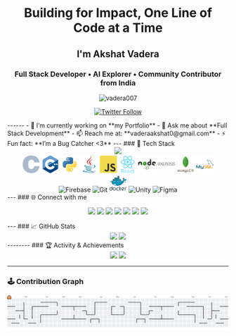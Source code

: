 <h1 align="center">Building for Impact, One Line of Code at a Time</h1>
<h2 align="center">I'm Akshat Vadera</h2>
<h3 align="center">Full Stack Developer • AI Explorer • Community Contributor from India</h3>
<p align="center">
  <img src="https://komarev.com/ghpvc/?username=vadera007&label=Profile%20views&color=0e75b6&style=flat" alt="vadera007" />
</p>
<p align="center">
  <a href="https://twitter.com/akshatvadera" target="_blank">
    <img src="https://img.shields.io/twitter/follow/akshatvadera?logo=twitter&style=for-the-badge" alt="Twitter Follow" />
  </a>
</p>
------
- 🔭 I’m currently working on **my Portfolio**
- 💬 Ask me about **Full Stack Development**
- 📫 Reach me at: **vaderaakshat0@gmail.com**
- ⚡ Fun fact: **I’m a Bug Catcher <3**
---
### 🚀 Tech Stack

<div align="center">
  <img src="https://skillicons.dev/icons?i=ts,nextjs,tailwind,storybook,graphql,go,rust,nestjs,py,aws" height="60" />
</div>

<div align="center">
  <img src="https://raw.githubusercontent.com/devicons/devicon/master/icons/c/c-original.svg" width="40" alt="C" />
  <img src="https://raw.githubusercontent.com/devicons/devicon/master/icons/cplusplus/cplusplus-original.svg" width="40" alt="C++" />
  <img src="https://raw.githubusercontent.com/devicons/devicon/master/icons/python/python-original.svg" width="40" alt="Python" />
  <img src="https://raw.githubusercontent.com/devicons/devicon/master/icons/java/java-original.svg" width="40" alt="Java" />
  <img src="https://raw.githubusercontent.com/devicons/devicon/master/icons/javascript/javascript-original.svg" width="40" alt="JavaScript" />
  <img src="https://raw.githubusercontent.com/devicons/devicon/master/icons/react/react-original-wordmark.svg" width="40" alt="React" />
  <img src="https://raw.githubusercontent.com/devicons/devicon/master/icons/nodejs/nodejs-original-wordmark.svg" width="40" alt="Node.js" />
  <img src="https://raw.githubusercontent.com/devicons/devicon/master/icons/express/express-original-wordmark.svg" width="40" alt="Express" />
  <img src="https://raw.githubusercontent.com/devicons/devicon/master/icons/mongodb/mongodb-original-wordmark.svg" width="40" alt="MongoDB" />
  <img src="https://raw.githubusercontent.com/devicons/devicon/master/icons/mysql/mysql-original-wordmark.svg" width="40" alt="MySQL" />
  <img src="https://www.vectorlogo.zone/logos/firebase/firebase-icon.svg" width="40" alt="Firebase" />
  <img src="https://www.vectorlogo.zone/logos/git-scm/git-scm-icon.svg" width="40" alt="Git" />
  <img src="https://raw.githubusercontent.com/devicons/devicon/master/icons/docker/docker-original-wordmark.svg" width="40" alt="Docker" />
  <img src="https://www.vectorlogo.zone/logos/unity3d/unity3d-icon.svg" width="40" alt="Unity" />
  <img src="https://www.vectorlogo.zone/logos/figma/figma-icon.svg" width="40" alt="Figma" />
</div>
---
### 🌐 Connect with me

<p align="center">
  <a href="https://twitter.com/akshatvadera" target="_blank"><img src="https://img.shields.io/static/v1?message=Twitter&logo=twitter&label=&color=1DA1F2&logoColor=white&style=for-the-badge" /></a>
  <a href="https://linkedin.com/in/akshatvadera" target="_blank"><img src="https://img.shields.io/static/v1?message=LinkedIn&logo=linkedin&label=&color=0077B5&logoColor=white&style=for-the-badge" /></a>
  <a href="https://instagram.com/_akshat.vadera_" target="_blank"><img src="https://img.shields.io/static/v1?message=Instagram&logo=instagram&label=&color=E4405F&logoColor=white&style=for-the-badge" /></a>
  <a href="https://www.codechef.com/users/akshat_vadera" target="_blank"><img src="https://img.shields.io/static/v1?message=Codechef&logo=codechef&label=&color=5B4638&logoColor=white&style=for-the-badge" /></a>
  <a href="https://codeforces.com/profile/akshat_vadera" target="_blank"><img src="https://img.shields.io/static/v1?message=Codeforces&logo=codeforces&label=&color=1F8ACB&logoColor=white&style=for-the-badge" /></a>
  <a href="https://leetcode.com/u/CODWU0qait" target="_blank"><img src="https://img.shields.io/static/v1?message=LeetCode&logo=leetcode&label=&color=FFA116&logoColor=white&style=for-the-badge" /></a>
  <a href="https://auth.geeksforgeeks.org/user/vaderaaagj5" target="_blank"><img src="https://img.shields.io/static/v1?message=GeeksforGeeks&logo=geeksforgeeks&label=&color=0F9D58&logoColor=white&style=for-the-badge" /></a>
</p>
---
### 📈 GitHub Stats

<div align="center">
  <img src="https://github-readme-stats.vercel.app/api/top-langs?username=vadera007&show_icons=true&locale=en&layout=compact" height="150" />
  <img src="https://github-readme-stats.vercel.app/api?username=vadera007&show_icons=true&locale=en" height="150" />
</div>
--------
### 🏆 Activity & Achievements

<div align="center">
  <img src="https://streak-stats.demolab.com?user=vadera007&theme=dracula&hide_border=false&border_radius=5" height="150" />
  <img src="https://github-profile-trophy.vercel.app/?username=vadera007&theme=dracula&margin-w=10&no-frame=false" height="150" />
</div>

---
### 🕹 Contribution Graph

<picture>
  <source media="(prefers-color-scheme: dark)" srcset="https://raw.githubusercontent.com/vadera007/vadera007/output/pacman-contribution-graph-dark.svg">
  <source media="(prefers-color-scheme: light)" srcset="https://raw.githubusercontent.com/vadera007/vadera007/output/pacman-contribution-graph.svg">
  <img alt="Contribution graph" src="https://raw.githubusercontent.com/vadera007/vadera007/output/pacman-contribution-graph.svg">
</picture>
